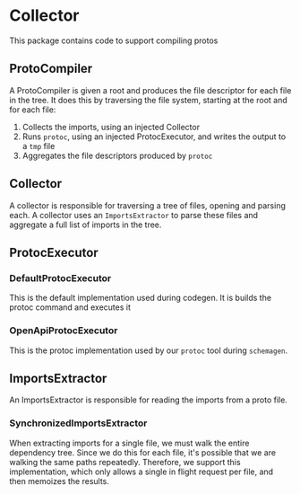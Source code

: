 # Collector
This package contains code to support compiling protos

## ProtoCompiler
A ProtoCompiler is given a root and produces the file descriptor for each file in the tree. It does this by traversing the file system, starting at the root and for each file:
1. Collects the imports, using an injected Collector
2. Runs `protoc`, using an injected ProtocExecutor, and writes the output to a `tmp` file
3. Aggregates the file descriptors produced by `protoc`

## Collector
A collector is responsible for traversing a tree of files, opening and parsing each. A collector uses an `ImportsExtractor` to parse these files and aggregate a full list of imports in the tree.

## ProtocExecutor

### DefaultProtocExecutor
This is the default implementation used during codegen. It is builds the protoc command and executes it

### OpenApiProtocExecutor
This is the protoc implementation used by our `protoc` tool during `schemagen`.

## ImportsExtractor
An ImportsExtractor is responsible for reading the imports from a proto file.

### SynchronizedImportsExtractor
When extracting imports for a single file, we must walk the entire dependency tree. Since we do this for each file, it's possible that we are walking the same paths repeatedly. Therefore, we support this implementation, which only allows a single in flight request per file, and then memoizes the results.